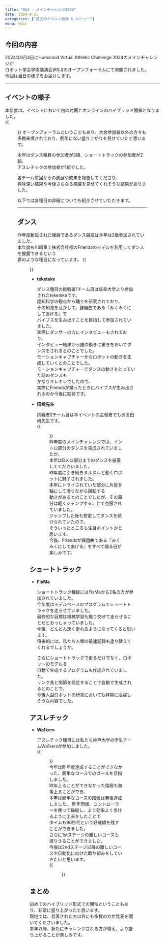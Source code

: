 ```yaml
---
title: "014 - メインチャレンジ2024"
date: 2024-9-11
categories: ["過去のイベント結果 & レビュー"]
menu: main
---
```


## 今回の内容

2024年9月4日にHumanoid Virtual Athletic Challenge 2024のメインチャレンジが  
ロボット学会学術講演会(RSJ)のオープンフォーラムにて開催されました。  
今回は当日の様子をお届けします。

---

## イベントの様子
 
本年度は、イベントにおいて初の対面とオンラインのハイブリッド開催となりました。  
{{<figure src="./conpetition.png" class="center" alt="conpetition" width="80%">}} 
オープンフォーラムということもあり、大会参加者以外の方々も  
多数来場されており、例年にない盛り上がりを見せていたと思います。  

本年はダンス種目の参加者が2組、ショートトラックの参加者が2組、  
アスレチックの参加者が1組でした。

各チーム前回からの進展や成果を報告してくださり、  
興味深い結果や今後さらなる飛躍を見せてくれそうな結果がありました。  

以下では各種目の詳細についても紹介させていただきます。  

---

## ダンス

昨年度新設された種目であるダンス競技は本年は2組参加されていました。  
本年度も川崎重工株式会社様のFriendsのモデルを利用してダンスを披露できるという  
夢のような種目になっています。
{{<figure src="./dance.png" class="center" alt="dance" width="50%">}}  

-   **teketeke**

    ダンス種目の挑戦者1チーム目は岐阜大学より参加されたteketekeです。  
    認知科学の観点から踊りを研究されており、  
    その知見を活かして、課題曲である『みくみくにしてあげる』で  
    バイブスを生み出すことを目指して参加されていました。  
    実際にダンサーの方にインタビューもされており、  
    インタビュー結果から腰の動きに重きをおいてダンスをされるとのことでした。  
    モーションキャプチャーからロボットの動きを生成していくとのことでした。  
    モーションキャプチャーでダンスの動きをとっていた時のダンスも  
    かなりキレキレでしたので、  
    実際にFriendsが踊ったときにバイブスが生み出されるのか今後に期待です。  

-   **田﨑先生**

    挑戦者2チーム目は本イベントの主催者でもある田﨑先生です。  
    {{<figure src="./tazaki_dance.png" class="center" alt="tazaki_dance" width="50%">}}  
    昨年度のメインチャレンジでは、イントロ部分のダンスを完成されていましたが、  
    本年はBメロ部分までのダンスを披露してくださいました。  
    昨年度に引き続きヌルヌルと動くロボットに魅了されました。  
    本年にトライされていた部分に片足を軸にして滑りながら回転する  
    動きがあるとのことでしたが、その部分は軽くジャンプすることで克服されていました。  
    ジャンプした後も安定してダンスを続けられていたので、  
    そういったところも注目ポイントかと思います。  
    今後、Friendsが課題曲である『みくみくにしてあげる』をすべて踊る日が楽しみです。  

## ショートトラック

-   **FisMa** 

    ショートトラック種目にはFisMaから2名の方が参加されていました。  
    今年度はモデルベースのプログラムでショートトラックを走らせていました。  
    最終的な目標は機械学習も織り交ぜて走らせることだとおっしゃっていました。  
    今後、どんどん速く走れるようになってくると思います。  
    将来的には、私たち人類の最速記録も塗り替えてくれるでしょうか。  

    さらにショートトラックで走るだけでなく、ロボットのモデルを  
    自動で生成するプログラムも作成されていました。  
    リンク長と関節を設定することで自動で生成されるとのことで、  
    今後人型ロボットの研究においても非常に活躍しそうな内容でした。  

## アスレチック

-   **Wa1kers**

    アスレチック種目には私たち神戸大学の学生チームWa1kersが参加しました。  
    {{<figure src="./wa1kers_presents.png" class="center" alt="wa1kers_presents" width="50%">}}  
    今年は昨年度達成することができなかった、簡単なコースでのゴールを目指しました。  
    昨年上ることができなかった階段も無事上ることができ、  
    本年は簡単なコースの踏破は無事達成しました。
    昨年同様、コントローラーを使って操縦し、より効率よく歩けるように工夫をしたことで  
    タイムも90秒代という好成績を残すことができました。  
    さらに1stステージの難しいコースも渡りきることができました。  
    今後は2ndステージ以降の難しいコースや自動化に向けた取り組みをしていきたいと思います。  
    {{<figure src="./wa1kers_performance.png" class="center" alt="wa1kers_performance" width="50%">}}  

## まとめ

初めてのハイブリッド形式での開催ということもあり、非常に盛り上がったと思います。  
現地では、発表された方以外にも多数の方が発表を聞いてくださいました。  
来年以降、新たにチャレンジされる方が増え、より盛り上がることが楽しみです。